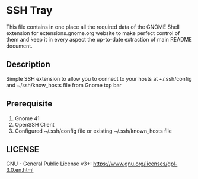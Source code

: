 # SSH Tray

This file contains in one place all the required data of the GNOME Shell extension for extensions.gnome.org website to make perfect control of them and keep it in every aspect the up-to-date extraction of main README document.

## Description
Simple SSH extension to allow you to connect to your hosts at ~/.ssh/config and ~/ssh/know_hosts file from Gnome top bar

## Prerequisite
1. Gnome 41
2. OpenSSH Client
3. Configured ~/.ssh/config file or existing ~/.ssh/known_hosts file

## LICENSE

GNU - General Public License v3+: https://www.gnu.org/licenses/gpl-3.0.en.html
